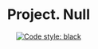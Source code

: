 <div align="center">

# Project. Null

[![Code style: black](https://img.shields.io/badge/code%20style-black-000000.svg)](https://github.com/psf/black)

</div>

